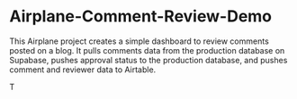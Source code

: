# Airplane-Comment-Review-Demo

This Airplane project creates a simple dashboard to review comments posted on a blog. It pulls comments data from the production database on Supabase, pushes approval status to the production database, and pushes comment and reviewer data to Airtable.

T
